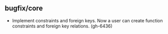 ## bugfix/core

* Implement constraints and foreign keys. Now a user can create function constraints and foreign key relations. (gh-6436)
